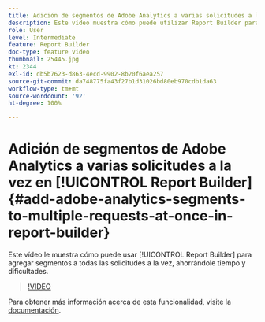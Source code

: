 ```yaml
---
title: Adición de segmentos de Adobe Analytics a varias solicitudes a la vez en Report Builder
description: Este vídeo muestra cómo puede utilizar Report Builder para agregar segmentos a todas las solicitudes a la vez, lo que le ahorra tiempo y dificultades.
role: User
level: Intermediate
feature: Report Builder
doc-type: feature video
thumbnail: 25445.jpg
kt: 2344
exl-id: db5b7623-d863-4ecd-9902-8b20f6aea257
source-git-commit: da748775fa43f27b1d31026bd80eb970cdb1da63
workflow-type: tm+mt
source-wordcount: '92'
ht-degree: 100%

---
```


# Adición de segmentos de Adobe Analytics a varias solicitudes a la vez en [!UICONTROL Report Builder] {#add-adobe-analytics-segments-to-multiple-requests-at-once-in-report-builder}

Este vídeo le muestra cómo puede usar [!UICONTROL Report Builder] para agregar segmentos a todas las solicitudes a la vez, ahorrándole tiempo y dificultades.

>[!VIDEO](https://video.tv.adobe.com/v/25445/?quality=12)

Para obtener más información acerca de esta funcionalidad, visite la [documentación](https://experienceleague.adobe.com/docs/analytics/analyze/report-builder/home.html?lang=es).
